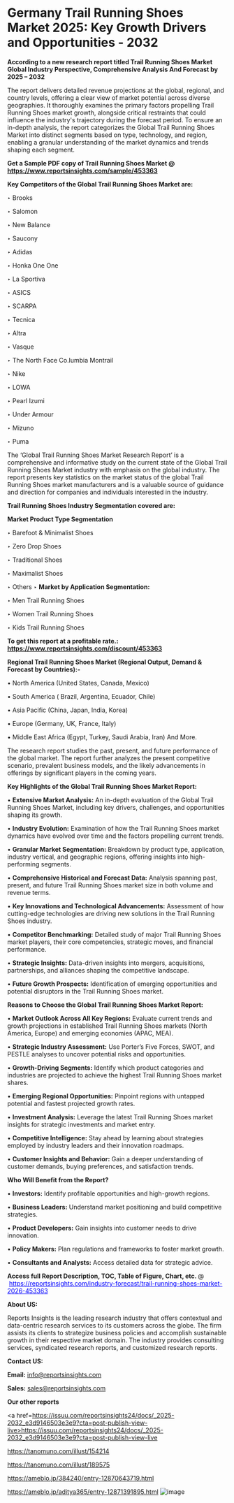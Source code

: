 # Germany Trail Running Shoes Market 2025: Key Growth Drivers and Opportunities - 2032

<strong>According to a new research report titled Trail Running Shoes Market Global Industry Perspective, Comprehensive Analysis And Forecast by 2025 – 2032</strong>

The report delivers detailed revenue projections at the global, regional, and country levels, offering a clear view of market potential across diverse geographies. It thoroughly examines the primary factors propelling Trail Running Shoes market growth, alongside critical restraints that could influence the industry's trajectory during the forecast period. To ensure an in-depth analysis, the report categorizes the Global Trail Running Shoes Market into distinct segments based on type, technology, and region, enabling a granular understanding of the market dynamics and trends shaping each segment.

<strong>Get a Sample PDF copy of Trail Running Shoes Market </strong><strong>@<a href=https://www.reportsinsights.com/sample/453363 style=color:#0000ff;> https://www.reportsinsights.com/sample/453363</a></strong></font>

<strong>Key Competitors of the Global Trail Running Shoes Market are:</strong>

‣ Brooks

‣ Salomon

‣ New Balance

‣ Saucony

‣ Adidas

‣ Honka One One

‣ La Sportiva

‣ ASICS

‣ SCARPA

‣ Tecnica

‣ Altra

‣ Vasque

‣ The North Face
 Co.lumbia Montrail

‣ Nike

‣ LOWA

‣ Pearl Izumi

‣ Under Armour

‣ Mizuno

‣ Puma

The ‘Global Trail Running Shoes Market Research Report’ is a comprehensive and informative study on the current state of the Global Trail Running Shoes Market industry with emphasis on the global industry. The report presents key statistics on the market status of the global Trail Running Shoes market manufacturers and is a valuable source of guidance and direction for companies and individuals interested in the industry.

<strong>Trail Running Shoes Industry Segmentation covered are:</strong>

<strong>Market Product Type Segmentation</strong>

‣ Barefoot & Minimalist Shoes

‣ Zero Drop Shoes

‣ Traditional Shoes

‣ Maximalist Shoes

‣ Others
‣ 
<strong>Market by Application Segmentation:</strong>

‣ Men Trail Running Shoes

‣ Women Trail Running Shoes

‣ Kids Trail Running Shoes

<strong>To get this report at a profitable rate.: <a href=https://www.reportsinsights.com/discount/453363 style=color:#0000ff;>https://www.reportsinsights.com/discount/453363</a></strong></font>

<strong>Regional Trail Running Shoes Market (Regional Output, Demand &amp; Forecast by Countries):-</strong>

• North America (United States, Canada, Mexico)

• South America ( Brazil, Argentina, Ecuador, Chile)

• Asia Pacific (China, Japan, India, Korea)

• Europe (Germany, UK, France, Italy)

• Middle East Africa (Egypt, Turkey, Saudi Arabia, Iran) And More.

The research report studies the past, present, and future performance of the global market. The report further analyzes the present competitive scenario, prevalent business models, and the likely advancements in offerings by significant players in the coming years.

<strong>Key Highlights of the Global Trail Running Shoes Market Report:</strong>

• <strong>Extensive Market Analysis:</strong> An in-depth evaluation of the Global Trail Running Shoes Market, including key drivers, challenges, and opportunities shaping its growth.

• <strong>Industry Evolution:</strong> Examination of how the Trail Running Shoes market dynamics have evolved over time and the factors propelling current trends.

• <strong>Granular Market Segmentation:</strong> Breakdown by product type, application, industry vertical, and geographic regions, offering insights into high-performing segments.

• <strong>Comprehensive Historical and Forecast Data:</strong> Analysis spanning past, present, and future Trail Running Shoes market size in both volume and revenue terms.

• <strong>Key Innovations and Technological Advancements:</strong> Assessment of how cutting-edge technologies are driving new solutions in the Trail Running Shoes industry.

• <strong>Competitor Benchmarking:</strong> Detailed study of major Trail Running Shoes market players, their core competencies, strategic moves, and financial performance.

• <strong>Strategic Insights:</strong> Data-driven insights into mergers, acquisitions, partnerships, and alliances shaping the competitive landscape.

• <strong>Future Growth Prospects:</strong> Identification of emerging opportunities and potential disruptors in the Trail Running Shoes market.

<strong>Reasons to Choose the Global Trail Running Shoes Market Report:</strong>

• <strong>Market Outlook Across All Key Regions:</strong> Evaluate current trends and growth projections in established Trail Running Shoes markets (North America, Europe) and emerging economies (APAC, MEA).

• <strong>Strategic Industry Assessment:</strong> Use Porter’s Five Forces, SWOT, and PESTLE analyses to uncover potential risks and opportunities.

• <strong>Growth-Driving Segments:</strong> Identify which product categories and industries are projected to achieve the highest Trail Running Shoes market shares.

• <strong>Emerging Regional Opportunities:</strong> Pinpoint regions with untapped potential and fastest projected growth rates.

• <strong>Investment Analysis:</strong> Leverage the latest Trail Running Shoes market insights for strategic investments and market entry.

• <strong>Competitive Intelligence:</strong> Stay ahead by learning about strategies employed by industry leaders and their innovation roadmaps.

• <strong>Customer Insights and Behavior:</strong> Gain a deeper understanding of customer demands, buying preferences, and satisfaction trends.

<strong>Who Will Benefit from the Report?</strong>

• <strong>Investors:</strong> Identify profitable opportunities and high-growth regions.

• <strong>Business Leaders:</strong> Understand market positioning and build competitive strategies.

• <strong>Product Developers:</strong> Gain insights into customer needs to drive innovation.

• <strong>Policy Makers:</strong> Plan regulations and frameworks to foster market growth.

• <strong>Consultants and Analysts:</strong> Access detailed data for strategic advice.
</ul>
<strong>Access full Report Description, TOC, Table of Figure, Chart, etc. </strong>@  <a href=https://reportsinsights.com/industry-forecast/trail-running-shoes-market-2026-453363 style=color:#0000ff;>https://reportsinsights.com/industry-forecast/trail-running-shoes-market-2026-453363</a></font>

<strong><strong>About US</strong>:</strong>

Reports Insights is the leading research industry that offers contextual and data-centric research services to its customers across the globe. The firm assists its clients to strategize business policies and accomplish sustainable growth in their respective market domain. The industry provides consulting services, syndicated research reports, and customized research reports.

<strong>Contact US:</strong>

<p class=""""><b>Email:</b> <a href=mailto:info@reportsinsights.com>info@reportsinsights.com</a></p>
<p class=""""><b>Sales:</b> <a href=mailto:sales@reportsinsights.com>sales@reportsinsights.com</a></p>

<strong>Our other reports</strong>

<a href=https://issuu.com/reportsinsights24/docs/_2025-2032_e3d9146503e3e9?cta=post-publish-view-live>https://issuu.com/reportsinsights24/docs/_2025-2032_e3d9146503e3e9?cta=post-publish-view-live</a>

<a href=https://tanomuno.com/illust/154214>https://tanomuno.com/illust/154214</a>

<a href=https://tanomuno.com/illust/189575>https://tanomuno.com/illust/189575</a>

<a href=https://ameblo.jp/384240/entry-12870643719.html>https://ameblo.jp/384240/entry-12870643719.html</a>

<a href=https://ameblo.jp/aditya365/entry-12871391895.html>https://ameblo.jp/aditya365/entry-12871391895.html</a>
![image](https://github.com/user-attachments/assets/942bd343-7211-4396-8c47-a77e0ed82f44)
